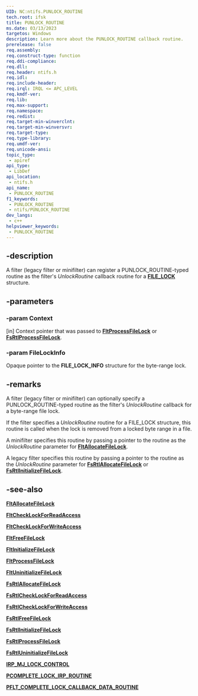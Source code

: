 ```yaml
---
UID: NC:ntifs.PUNLOCK_ROUTINE
tech.root: ifsk
title: PUNLOCK_ROUTINE
ms.date: 03/13/2023
targetos: Windows
description: Learn more about the PUNLOCK_ROUTINE callback routine.
prerelease: false
req.assembly: 
req.construct-type: function
req.ddi-compliance: 
req.dll: 
req.header: ntifs.h
req.idl: 
req.include-header: 
req.irql: IRQL <= APC_LEVEL
req.kmdf-ver: 
req.lib: 
req.max-support: 
req.namespace: 
req.redist: 
req.target-min-winverclnt: 
req.target-min-winversvr: 
req.target-type: 
req.type-library: 
req.umdf-ver: 
req.unicode-ansi: 
topic_type:
 - apiref
api_type:
 - LibDef
api_location:
 - ntifs.h
api_name:
 - PUNLOCK_ROUTINE
f1_keywords:
 - PUNLOCK_ROUTINE
 - ntifs/PUNLOCK_ROUTINE
dev_langs:
 - c++
helpviewer_keywords:
 - PUNLOCK_ROUTINE
---
```


## -description

A filter (legacy filter or minifilter) can register a PUNLOCK_ROUTINE-typed routine as the filter's *UnlockRoutine* callback routine for a [**FILE_LOCK**](ns-ntifs-file_lock.md) structure.

## -parameters

### -param Context

[in] Context pointer that was passed to [**FltProcessFileLock**](../nf-fltkernel-fltprocessfilelock.md) or [**FsRtlProcessFileLock**](nf-ntifs-_fsrtl_advanced_fcb_header-fsrtlprocessfilelock.md).

### -param FileLockInfo

Opaque pointer to the **FILE_LOCK_INFO** structure for the byte-range lock.

## -remarks

A filter (legacy filter or minifilter) can optionally specify a PUNLOCK_ROUTINE-typed routine as the filter's *UnlockRoutine* callback for a byte-range file lock.

If the filter specifies a *UnlockRoutine* routine for a FILE_LOCK structure, this routine is called when the lock is removed from a locked byte range in a file.

A minifilter specifies this routine by passing a pointer to the routine as the *UnlockRoutine* parameter for [**FltAllocateFileLock**](../nf-fltkernel-fltallocatefilelock).

A legacy filter specifies this routine by passing a pointer to the routine as the *UnlockRoutine* parameter for [**FsRtlAllocateFileLock**](nf-ntifs-_fsrtl_advanced_fcb_header-fsrtlallocatefilelock.md) or [**FsRtlInitializeFileLock**](nf-ntifs-_fsrtl_advanced_fcb_header-fsrtlinitializefilelock.md).

## -see-also

[**FltAllocateFileLock**](../nf-fltkernel-fltallocatefilelock.md)

[**FltCheckLockForReadAccess**](../nf-fltkernel-fltchecklockforreadaccess.md)

[**FltCheckLockForWriteAccess**](../nf-fltkernel-fltchecklockforwriteaccess.md)

[**FltFreeFileLock**](../nf-fltkernel-fltfreefilelock.md)

[**FltInitializeFileLock**](../nf-fltkernel-fltinitializefilelock.md)

[**FltProcessFileLock**](../nf-fltkernel-fltprocessfilelock.md)

[**FltUninitializeFileLock**](../nf-fltkernel-fltuninitializefilelock.md)

[**FsRtlAllocateFileLock**](nf-ntifs-_fsrtl_advanced_fcb_header-fsrtlallocatefilelock.md)

[**FsRtlCheckLockForReadAccess**](nf-ntifs-_fsrtl_advanced_fcb_header-fsrtlchecklockforreadaccess.md)

[**FsRtlCheckLockForWriteAccess**](nf-ntifs-_fsrtl_advanced_fcb_header-fsrtlchecklockforwriteaccess.md)

[**FsRtlFreeFileLock**](nf-ntifs-_fsrtl_advanced_fcb_header-fsrtlfreefilelock.md)

[**FsRtlInitializeFileLock**](nf-ntifs-_fsrtl_advanced_fcb_header-fsrtlinitializefilelock.md)

[**FsRtlProcessFileLock**](nf-ntifs-_fsrtl_advanced_fcb_header-fsrtlprocessfilelock.md)

[**FsRtlUninitializeFileLock**](nf-ntifs-_fsrtl_advanced_fcb_header-fsrtluninitializefilelock.md)

[**IRP_MJ_LOCK_CONTROL**](/windows-hardware/drivers/ifs/irp-mj-lock-control)

[**PCOMPLETE_LOCK_IRP_ROUTINE**](pcomplete-lock-irp-routine.md)

[**PFLT_COMPLETE_LOCK_CALLBACK_DATA_ROUTINE**](../nc-fltkernel-pflt_complete_lock_callback_data_routine.md)
